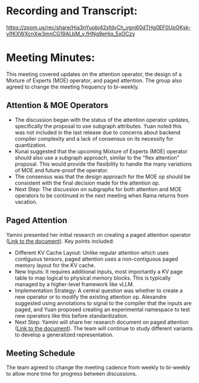 # Recording and Transcript:

https://zoom.us/rec/share/Hja3nYupbj42sfdvCh_vgnj60dTHg0EF0UpOKsk-yIfKXWXcnXw3mnCG19ALbM_y.fHNg9eHiq_5xOCzy

# Meeting Minutes:

This meeting covered updates on the attention operator, the design of a Mixture of Experts (MOE) operator, and paged attention. The group also agreed to change the meeting frequency to bi-weekly.

## Attention & MOE Operators
- The discussion began with the status of the attention operator updates, specifically the proposal to use subgraph attributes. Yuan noted this was not included in the last release due to concerns about backend compiler complexity and a lack of consensus on its necessity for quantization.
- Kunal suggested that the upcoming Mixture of Experts (MOE) operator should also use a subgraph approach, similar to the "flex attention" proposal. This would provide the flexibility to handle the many variations of MOE and future-proof the operator. 
- The consensus was that the design approach for the MOE op should be consistent with the final decision made for the attention op.
- Next Step: The discussion on subgraphs for both attention and MOE operators to be continued in the next meeting when Rama returns from vacation.

## Paged Attention
Yamini presented her initial research on creating a paged attention operator ([Link to the document](https://docs.google.com/document/d/1v8vdeAldERsuQTziYhM9pzJBxoyq58fa)). Key points included:
- Different KV Cache Layout: Unlike regular attention which uses contiguous tensors, paged attention uses a non-contiguous paged memory layout for the KV cache.
- New Inputs: It requires additional inputs, most importantly a KV page table to map logical to physical memory blocks. This is typically managed by a higher-level framework like vLLM.
- Implementation Strategy: A central question was whether to create a new operator or to modify the existing attention op. Alexandre suggested using annotations to signal to the compiler that the inputs are paged, and Yuan proposed creating an experimental namespace to test new operators like this before standardization.
- Next Step: Yamini will share her research document on paged attention ([Link to the document](https://docs.google.com/document/d/1v8vdeAldERsuQTziYhM9pzJBxoyq58fa)). The team will continue to study different variants to develop a generalized representation.

## Meeting Schedule
The team agreed to change the meeting cadence from weekly to bi-weekly to allow more time for progress between discussions. 
